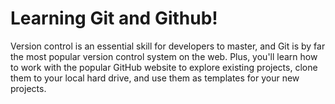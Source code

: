 # Learning Git and Github!

Version control is an essential skill for developers to master, and Git is by far the most popular version control system on the web. 
Plus, you'll learn how to work with the popular GitHub website to explore existing projects, clone them to your local hard drive, and use them as templates for your new projects.
